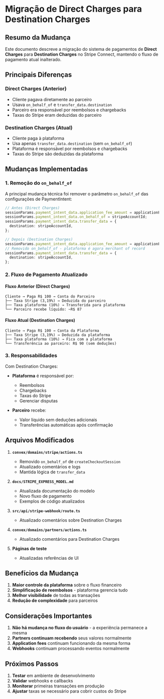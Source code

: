 # Migração de Direct Charges para Destination Charges

## Resumo da Mudança

Este documento descreve a migração do sistema de pagamentos de **Direct Charges** para **Destination Charges** no Stripe Connect, mantendo o fluxo de pagamento atual inalterado.

## Principais Diferenças

### Direct Charges (Anterior)
- Cliente pagava diretamente ao parceiro
- Usava `on_behalf_of` e `transfer_data.destination`
- Parceiro era responsável por reembolsos e chargebacks
- Taxas do Stripe eram deduzidas do parceiro

### Destination Charges (Atual)
- Cliente paga à plataforma
- Usa apenas `transfer_data.destination` (sem `on_behalf_of`)
- Plataforma é responsável por reembolsos e chargebacks
- Taxas do Stripe são deduzidas da plataforma

## Mudanças Implementadas

### 1. Remoção do `on_behalf_of`
A principal mudança técnica foi remover o parâmetro `on_behalf_of` das configurações de PaymentIntent:

```typescript
// Antes (Direct Charges)
sessionParams.payment_intent_data.application_fee_amount = applicationFeeAmount;
sessionParams.payment_intent_data.on_behalf_of = stripeAccountId;
sessionParams.payment_intent_data.transfer_data = {
  destination: stripeAccountId,
};

// Depois (Destination Charges)
sessionParams.payment_intent_data.application_fee_amount = applicationFeeAmount;
// Removido on_behalf_of - plataforma é agora merchant of record
sessionParams.payment_intent_data.transfer_data = {
  destination: stripeAccountId,
};
```

### 2. Fluxo de Pagamento Atualizado

#### Fluxo Anterior (Direct Charges)
```
Cliente → Paga R$ 100 → Conta do Parceiro
├── Taxa Stripe (3,19%) → Deduzida do parceiro
├── Taxa plataforma (10%) → Transferida para plataforma
└── Parceiro recebe líquido: ~R$ 87
```

#### Fluxo Atual (Destination Charges)
```
Cliente → Paga R$ 100 → Conta da Plataforma
├── Taxa Stripe (3,19%) → Deduzida da plataforma
├── Taxa plataforma (10%) → Fica com a plataforma
└── Transferência ao parceiro: R$ 90 (sem deduções)
```

### 3. Responsabilidades

Com Destination Charges:
- **Plataforma** é responsável por:
  - Reembolsos
  - Chargebacks
  - Taxas do Stripe
  - Gerenciar disputas

- **Parceiro** recebe:
  - Valor líquido sem deduções adicionais
  - Transferências automáticas após confirmação

## Arquivos Modificados

1. **`convex/domains/stripe/actions.ts`**
   - Removido `on_behalf_of` de `createCheckoutSession`
   - Atualizado comentários e logs
   - Mantida lógica de `transfer_data`

2. **`docs/STRIPE_EXPRESS_MODEL.md`**
   - Atualizada documentação do modelo
   - Novo fluxo de pagamento
   - Exemplos de código atualizados

3. **`src/api/stripe-webhook/route.ts`**
   - Atualizado comentários sobre Destination Charges

4. **`convex/domains/partners/actions.ts`**
   - Atualizado comentários para Destination Charges

5. **Páginas de teste**
   - Atualizadas referências de UI

## Benefícios da Mudança

1. **Maior controle da plataforma** sobre o fluxo financeiro
2. **Simplificação de reembolsos** - plataforma gerencia tudo
3. **Melhor visibilidade** de todas as transações
4. **Redução de complexidade** para parceiros

## Considerações Importantes

1. **Não há mudança no fluxo do usuário** - a experiência permanece a mesma
2. **Partners continuam recebendo** seus valores normalmente
3. **Application fees** continuam funcionando da mesma forma
4. **Webhooks** continuam processando eventos normalmente

## Próximos Passos

1. **Testar** em ambiente de desenvolvimento
2. **Validar** webhooks e callbacks
3. **Monitorar** primeiras transações em produção
4. **Ajustar** taxas se necessário para cobrir custos do Stripe 